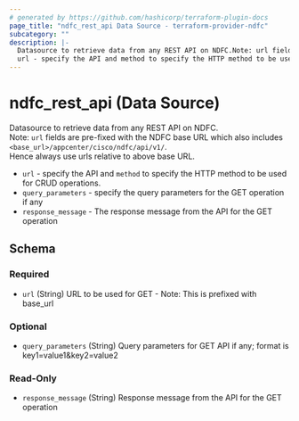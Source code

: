 ```yaml
---
# generated by https://github.com/hashicorp/terraform-plugin-docs
page_title: "ndfc_rest_api Data Source - terraform-provider-ndfc"
subcategory: ""
description: |-
  Datasource to retrieve data from any REST API on NDFC.Note: url fields are pre-fixed with the NDFC base URL which also includes <base_url>/appcenter/cisco/ndfc/api/v1/.    Hence always use urls relative to above base URL.
  url - specify the API and method to specify the HTTP method to be used for CRUD operations.query_parameters - specify the query parameters for the GET operation if anyresponse_message - The response message from the API for the GET operation
---
```


# ndfc_rest_api (Data Source)

Datasource to retrieve data from any REST API on NDFC.  
Note: `url` fields are pre-fixed with the NDFC base URL which also includes `<base_url>/appcenter/cisco/ndfc/api/v1/`.       
Hence always use urls relative to above base URL.        
-  `url` - specify the API and `method` to specify the HTTP method to be used for CRUD operations.  
-  `query_parameters` - specify the query parameters for the GET operation if any
-  `response_message` - The response message from the API for the GET operation



<!-- schema generated by tfplugindocs -->
## Schema

### Required

- `url` (String) URL to be used for GET - Note: This is prefixed with base_url

### Optional

- `query_parameters` (String) Query parameters for GET API if any; format is key1=value1&key2=value2

### Read-Only

- `response_message` (String) Response message from the API for the GET operation
